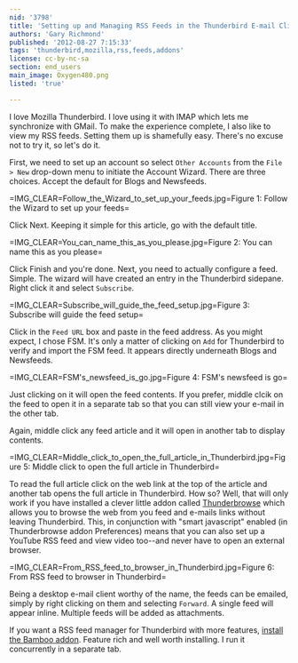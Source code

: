 ```yaml
---
nid: '3798'
title: 'Setting up and Managing RSS Feeds in the Thunderbird E-mail Client'
authors: 'Gary Richmond'
published: '2012-08-27 7:15:33'
tags: 'thunderbird,mozilla,rss,feeds,addons'
license: cc-by-nc-sa
section: end_users
main_image: Oxygen480.png
listed: 'true'

---
```

I love Mozilla Thunderbird. I love using it with IMAP which lets me synchronize with GMail. To make the experience complete, I also like to view my RSS feeds. Setting them up is shamefully easy. There's no excuse not to try it, so let's do it.

First, we need to set up an account so select `Other Accounts` from the `File > New` drop-down menu to initiate the Account Wizard. There are three choices. Accept the default for Blogs and Newsfeeds.

=IMG_CLEAR=Follow_the_Wizard_to_set_up_your_feeds.jpg=Figure 1: Follow the Wizard to set up your feeds=

Click Next. Keeping it simple for this article, go with the default title.

=IMG_CLEAR=You_can_name_this_as_you_please.jpg=Figure 2: You can name this as you please=

Click Finish and you're done. Next, you need to actually configure a feed. Simple. The wizard will have created an entry in the Thunderbird sidepane. Right click it and select `Subscribe`.

=IMG_CLEAR=Subscribe_will_guide_the_feed_setup.jpg=Figure 3: Subscribe will guide the feed setup=

Click in the `Feed URL` box and paste in the feed address. As you might expect, I chose FSM. It's only a matter of clicking on `Add` for Thunderbird to verify and import the FSM feed. It appears directly underneath Blogs and Newsfeeds.

=IMG_CLEAR=FSM's_newsfeed_is_go.jpg=Figure 4: FSM's newsfeed is go=

Just clicking on it will open the feed contents. If you prefer, middle clcik on the feed to open it in a separate tab so that you can still view your e-mail in the other tab. 

Again, middle click any feed article and it will open in another tab to display contents.

=IMG_CLEAR=Middle_click_to_open_the_full_article_in_Thunderbird.jpg=Figure 5: Middle click to open the full article in Thunderbird=

To read the full article click on the web link at the top of the article and another tab opens the full article in Thunderbird. How so? Well, that will only work if you have installed a clever little addon called [Thunderbrowse](https://addons.mozilla.org/en-US/thunderbird/addon/thunderbrowse/) which allows you to browse the web from you feed and e-mails links without leaving Thunderbird. This, in conjunction with "smart javascript" enabled (in Thunderbrowse addon Preferences) means that you can also set up a YouTube RSS feed and view video too--and never have to open an external browser.

=IMG_CLEAR=From_RSS_feed_to_browser_in_Thunderbird.jpg=Figure 6: From RSS feed to browser in Thunderbird=

Being a desktop e-mail client worthy of the name, the feeds can be emailed, simply by right clicking on them and selecting `Forward`. A single feed will appear inline. Multiple feeds will be added as attachments. 

If you want a RSS feed manager for Thunderbird with more features, [install the Bamboo addon](https://addons.mozilla.org/en-US/thunderbird/addon/bamboo-feed-reader/?src=search). Feature rich and well worth installing. I run it concurrently in a separate tab.

